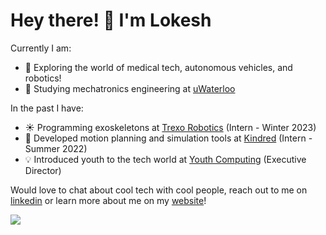 # Hey there! 👋 I'm Lokesh

<!--
**1lokeshpatel/1lokeshpatel** is a ✨ _special_ ✨ repository because its `README.md` (this file) appears on your GitHub profile.

Here are some ideas to get you started:
-->
Currently I am:
- 🔭 Exploring the world of medical tech, autonomous vehicles, and robotics!
- 🌱 Studying mechatronics engineering at [uWaterloo](https://uwaterloo.ca/)

In the past I have:
- ☀️ Programming exoskeletons at [Trexo Robotics](https://trexorobotics.com/) (Intern - Winter 2023)
- 🦾 Developed motion planning and simulation tools at [Kindred](https://www.kindred.ai/) (Intern - Summer 2022)
- 💡 Introduced youth to the tech world at [Youth Computing](https://youthcomputing.ca/) (Executive Director)

Would love to chat about cool tech with cool people, reach out to me on [linkedin](https://www.linkedin.com/in/1lokeshpatel/) or learn more about me on my [website](https://www.lokeshpatel.ca/)!

![](https://komarev.com/ghpvc/?username=1lokeshpatel&color=blue)</h1> 
